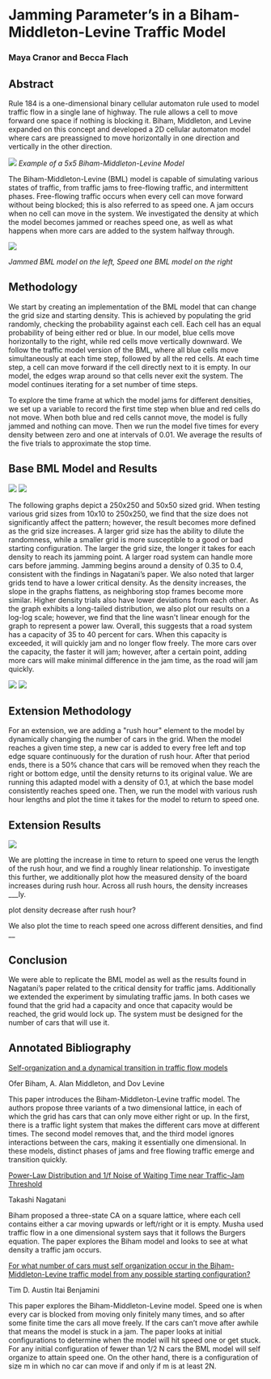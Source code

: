 #  Jamming Parameter’s in a Biham-Middleton-Levine Traffic Model
### Maya Cranor and Becca Flach

## Abstract 
Rule 184 is a one-dimensional binary cellular automaton rule used to model traffic flow in a single lane of highway. The rule allows a cell to move forward one space if nothing is blocking it. Biham, Middleton, and Levine expanded on this concept and developed a 2D cellular automaton model where cars are preassigned to move horizontally in one direction and vertically in the other direction.

![](images/bml_example.png)
*Example of a 5x5 Biham-Middleton-Levine Model*


The Biham-Middleton-Levine (BML) model is capable of simulating various states of traffic, from traffic jams to free-flowing traffic, and intermittent phases. Free-flowing traffic occurs when every cell can move forward without being blocked; this is also referred to as speed one. A jam occurs when no cell can move in the system. We investigated the density at which the model becomes jammed or reaches speed one, as well as what happens when more cars are added to the system halfway through.

![](images/bml_phases.png)

*Jammed BML model on the left, Speed one BML model on the right*

## Methodology

We start by creating an implementation of the BML model that can change the grid size and starting density. This is achieved by populating the grid randomly, checking the probability against each cell. Each cell has an equal probability of being either red or blue. In our model, blue cells move horizontally to the right, while red cells move vertically downward. We follow the traffic model version of the BML, where all blue cells move simultaneously at each time step, followed by all the red cells. At each time step, a cell can move forward if the cell directly next to it is empty. In our model, the edges wrap around so that cells never exit the system. The model continues iterating for a set number of time steps.

To explore the time frame at which the model jams for different densities, we set up a variable to record the first time step when blue and red cells do not move. When both blue and red cells cannot move, the model is fully jammed and nothing can move. Then we run the model five times for every density between zero and one at intervals of 0.01. We average the results of the five trials to approximate the stop time.

## Base BML Model and Results
![](images/250_den_final.png)
![](images/50_den_final.png)

The following graphs depict a 250x250 and 50x50 sized grid. When testing various grid sizes from 10x10 to 250x250, we find that the size does not significantly affect the pattern; however, the result becomes more defined as the grid size increases. A larger grid size has the ability to dilute the randomness, while a smaller grid is more susceptible to a good or bad starting configuration. The larger the grid size, the longer it takes for each density to reach its jamming point. A larger road system can handle more cars before jamming. Jamming begins around a density of 0.35 to 0.4, consistent with the findings in Nagatani’s paper. We also noted that larger grids tend to have a lower critical density. As the density increases, the slope in the graphs flattens, as neighboring stop frames become more similar. Higher density trials also have lower deviations from each other. As the graph exhibits a long-tailed distribution, we also plot our results on a log-log scale; however, we find that the line wasn't linear enough for the graph to represent a power law. Overall, this suggests that a road system has a capacity of 35 to 40 percent for cars. When this capacity is exceeded, it will quickly jam and no longer flow freely. The more cars over the capacity, the faster it will jam; however, after a certain point, adding more cars will make minimal difference in the jam time, as the road will jam quickly.

![](images/crit_den_final.png)
![](images/250_loglog.png)

## Extension Methodology

For an extension, we are adding a "rush hour" element to the model by dynamically changing the number of cars in the grid. When the model reaches a given time step, a new car is added to every free left and top edge square continuously for the duration of rush hour. After that period ends, there is a 50% chance that cars will be removed when they reach the right or bottom edge, until the density returns to its original value. We are running this adapted model with a density of 0.1, at which the base model consistently reaches speed one. Then, we run the model with various rush hour lengths and plot the time it takes for the model to return to speed one.

## Extension Results

![](images/extension.png)  

We are plotting the increase in time to return to speed one verus the length of the rush hour, and we find a roughly linear relationship. 
To investigate this further, we additionally plot how the measured density of the board increases during rush hour. Across all rush hours, the density increases ___ly. 

plot density decrease after rush hour?

We also plot the time to reach speed one across different densities, and find __



## Conclusion

We were able to replicate the BML model as well as the results found in Nagatani’s paper related to the critical density for traffic jams. Additionally we extended the experiment by simulating traffic jams. In both cases we found that the grid had a capacity and once that capacity would be reached, the grid would lock up. The system must be designed for the number of cars that will use it.

## Annotated Bibliography 

[Self-organization and a dynamical transition in traffic flow models](https://sci-hub.ru/https://journals.aps.org/pra/abstract/10.1103/PhysRevA.46.R6124)

Ofer Biham, A. Alan Middleton, and Dov Levine 

This paper introduces the Biham-Middleton-Levine traffic model. The authors propose three variants of a two dimensional lattice, in each of which the grid has cars that can only move either right or up. In the first, there is a traffic light system that makes the different cars move at different times. The second model removes that, and the third model ignores interactions between the cars, making it essentially one dimensional. In these models, distinct phases of jams and free flowing traffic emerge and transition quickly. 

[Power-Law Distribution and 1/f Noise of Waiting Time near Traffic-Jam Threshold](https://sci-hub.ru/https://journals.jps.jp/doi/10.1143/JPSJ.62.2533)

Takashi Nagatani

Biham proposed a three-state CA on a square lattice, where each cell contains either a car moving upwards or left/right or it is empty. Musha used traffic flow in a one dimensional system says that it follows the Burgers equation. The paper explores the Biham model and looks to see at what density a traffic jam occurs.

[For what number of cars must self organization occur in the Biham-Middleton-Levine traffic model from any possible starting configuration?](https://arxiv.org/abs/math/0607759)

Tim D. Austin Itai Benjamini

This paper explores the Biham-Middleton-Levine model. Speed one is when every car is blocked from moving only finitely many times, and so after some finite time the cars all move freely. If the cars can’t move after awhile that means the model is stuck in a jam. The paper looks at initial configurations to determine when the model will hit speed one or get stuck. For any initial configuration of fewer than 1/2 N cars the BML model will self organize to attain speed one. On the other hand, there is a configuration of size m in which no car can move if and only if m is at least 2N.
